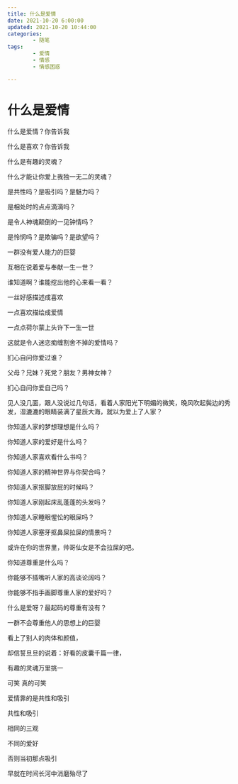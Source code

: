 ```yaml
---
title: 什么是爱情
date: 2021-10-20 6:00:00
updated: 2021-10-20 10:44:00
categories:
        - 随笔
tags:
        - 爱情
        - 情感
        - 情感困惑

---
```


# 什么是爱情

什么是爱情？你告诉我

什么是喜欢？你告诉我

什么是有趣的灵魂？

什么才能让你爱上我独一无二的灵魂？

是共性吗？是吸引吗？是魅力吗？

是相处时的点点滴滴吗？

是令人神魂颠倒的一见钟情吗？

是怜悯吗？是欺骗吗？是欲望吗？

一群没有爱人能力的巨婴

互相在说着爱与奉献一生一世？

谁知道啊？谁能挖出他的心来看一看？



一丝好感描述成喜欢

一点喜欢描绘成爱情

一点点荷尔蒙上头许下一生一世

这就是令人迷恋痴缠割舍不掉的爱情吗？

扪心自问你爱过谁？

父母？兄妹？死党？朋友？男神女神？

扪心自问你爱自己吗？

见人没几面，跟人没说过几句话，看着人家阳光下明媚的微笑，晚风吹起鬓边的秀发，湿漉漉的眼睛装满了星辰大海，就以为爱上了人家？

你知道人家的梦想理想是什么吗？

你知道人家的爱好是什么吗？

你知道人家喜欢看什么书吗？

你知道人家的精神世界与你契合吗？

你知道人家抠脚放屁的时候吗？

你知道人家刚起床乱蓬蓬的头发吗？

你知道人家睡眼惺忪的眼屎吗？

你知道人家塞牙抠鼻屎拉屎的情景吗？

或许在你的世界里，帅哥仙女是不会拉屎的吧。

你知道尊重是什么吗？

你能够不插嘴听人家的高谈论阔吗？

你能够不指手画脚尊重人家的爱好吗？

什么是爱呀？最起码的尊重有没有？

一群不会尊重他人的思想上的巨婴

看上了别人的肉体和颜值，

却信誓旦旦的说着：好看的皮囊千篇一律，

有趣的灵魂万里挑一

可笑 真的可笑

爱情靠的是共性和吸引

共性和吸引

相同的三观

不同的爱好

否则当初那点吸引

早就在时间长河中消磨殆尽了